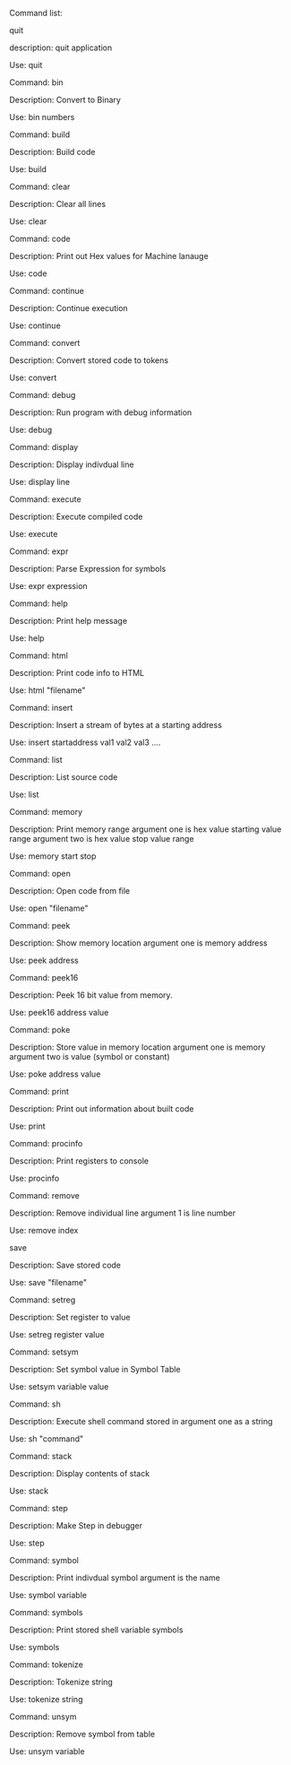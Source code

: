
Command list:

quit

description: quit application

Use: quit

Command: bin

Description: Convert to Binary

Use: bin numbers

Command: build

Description: Build code

Use: build

Command: clear

Description: Clear all lines

Use: clear

Command: code

Description: Print out Hex values for Machine lanauge

Use: code

Command: continue

Description: Continue execution

Use: continue

Command: convert

Description: Convert stored code to tokens 

Use: convert

Command: debug

Description: Run program with debug information

Use: debug

Command: display

Description: Display indivdual line

Use: display line

Command: execute

Description: Execute compiled code

Use: execute

Command: expr

Description: Parse Expression for symbols

Use: expr expression

Command: help

Description: Print help message

Use: help

Command: html

Description: Print code info to HTML

Use: html "filename"

Command: insert

Description: Insert a stream of bytes at a starting address

Use: insert startaddress val1 val2 val3 ....

Command: list

Description: List source code

Use: list

Command: memory

Description: Print memory range argument one is hex value starting value range argument two is hex value stop value range

Use: memory start stop

Command: open

Description: Open code from file

Use: open "filename"

Command: peek

Description: Show memory location argument one is memory address

Use: peek address

Command: peek16

Description: Peek 16 bit value from memory.

Use: peek16 address value

Command: poke

Description: Store value in memory location argument one is memory argument two is value (symbol or constant)

Use: poke address value

Command: print

Description: Print out information about built code

Use: print

Command: procinfo

Description: Print registers to console

Use: procinfo

Command: remove

Description: Remove individual line argument 1 is line number

Use: remove index

save

Description: Save stored code

Use: save "filename"

Command: setreg

Description: Set register to value

Use: setreg register value

Command: setsym

Description: Set symbol value in Symbol Table

Use: setsym variable value

Command: sh

Description: Execute shell command stored in argument one as a string

Use: sh "command"

Command: stack

Description: Display contents of stack

Use: stack

Command: step

Description: Make Step in debugger

Use: step

Command: symbol

Description: Print indivdual symbol argument is the name

Use: symbol variable

Command: symbols

Description: Print stored shell variable symbols

Use: symbols

Command: tokenize

Description: Tokenize string

Use: tokenize string

Command: unsym

Description: Remove symbol from table

Use: unsym variable

